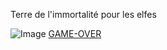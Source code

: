 Terre de l'immortalité pour les elfes 



![Image](https://static.wikia.nocookie.net/seigneur-des-anneaux/images/b/b9/Valinor_4.jpg/revision/latest?cb=20220827125614&path-prefix=fr)
[GAME-OVER](https://github.com/Doothrat/TP2-Labyrinthe/blob/main/game-over.md)

